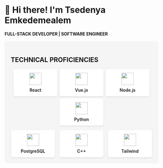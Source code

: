 # 👋 Hi there! I'm Tsedenya Emkedemealem  
**FULL-STACK DEVELOPER | SOFTWARE ENGINEER**  

<div style="background: #f5f5f5; padding: 20px; border-radius: 8px; margin: 15px 0;">

## TECHNICAL PROFICIENCIES  

<!-- First Row - 4 items -->
<div style="display: flex; justify-content: center; gap: 7px; margin-bottom: 15px; flex-wrap: wrap;">

<div style="background: white; padding: 12px; border-radius: 6px; text-align: center; box-shadow: 0 2px 4px rgba(0,0,0,0.1); width: 120px; transition: all 0.3s ease;" onmouseover="this.style.transform='translateY(-5px)'; this.style.boxShadow='0 5px 15px rgba(0,0,0,0.1)'" onmouseout="this.style.transform=''; this.style.boxShadow='0 2px 4px rgba(0,0,0,0.1)'">
<img src="https://cdn.jsdelivr.net/gh/devicons/devicon/icons/react/react-original.svg" width="40"/>
<p style="margin: 8px 0 0; font-weight: 600;">React</p>
</div>

<div style="background: white; padding: 12px; border-radius: 6px; text-align: center; box-shadow: 0 2px 4px rgba(0,0,0,0.1); width: 120px; transition: all 0.3s ease;" onmouseover="this.style.transform='translateY(-5px)'; this.style.boxShadow='0 5px 15px rgba(0,0,0,0.1)'" onmouseout="this.style.transform=''; this.style.boxShadow='0 2px 4px rgba(0,0,0,0.1)'">
<img src="https://cdn.jsdelivr.net/gh/devicons/devicon/icons/vuejs/vuejs-original.svg" width="40"/>
<p style="margin: 8px 0 0; font-weight: 600;">Vue.js</p>
</div>

<div style="background: white; padding: 12px; border-radius: 6px; text-align: center; box-shadow: 0 2px 4px rgba(0,0,0,0.1); width: 120px; transition: all 0.3s ease;" onmouseover="this.style.transform='translateY(-5px)'; this.style.boxShadow='0 5px 15px rgba(0,0,0,0.1)'" onmouseout="this.style.transform=''; this.style.boxShadow='0 2px 4px rgba(0,0,0,0.1)'">
<img src="https://cdn.jsdelivr.net/gh/devicons/devicon/icons/nodejs/nodejs-original.svg" width="40"/>
<p style="margin: 8px 0 0; font-weight: 600;">Node.js</p>
</div>

<div style="background: white; padding: 12px; border-radius: 6px; text-align: center; box-shadow: 0 2px 4px rgba(0,0,0,0.1); width: 120px; transition: all 0.3s ease;" onmouseover="this.style.transform='translateY(-5px)'; this.style.boxShadow='0 5px 15px rgba(0,0,0,0.1)'" onmouseout="this.style.transform=''; this.style.boxShadow='0 2px 4px rgba(0,0,0,0.1)'">
<img src="https://cdn.jsdelivr.net/gh/devicons/devicon/icons/python/python-original.svg" width="40"/>
<p style="margin: 8px 0 0; font-weight: 600;">Python</p>
</div>

</div>

<!-- Second Row - 3 items -->
<div style="display: flex; justify-content: center; gap: 15px; flex-wrap: wrap;">

<div style="background: white; padding: 12px; border-radius: 6px; text-align: center; box-shadow: 0 2px 4px rgba(0,0,0,0.1); width: 120px; transition: all 0.3s ease;" onmouseover="this.style.transform='translateY(-5px)'; this.style.boxShadow='0 5px 15px rgba(0,0,0,0.1)'" onmouseout="this.style.transform=''; this.style.boxShadow='0 2px 4px rgba(0,0,0,0.1)'">
<img src="https://cdn.jsdelivr.net/gh/devicons/devicon/icons/postgresql/postgresql-original.svg" width="40"/>
<p style="margin: 8px 0 0; font-weight: 600;">PostgreSQL</p>
</div>

<div style="background: white; padding: 12px; border-radius: 6px; text-align: center; box-shadow: 0 2px 4px rgba(0,0,0,0.1); width: 120px; transition: all 0.3s ease;" onmouseover="this.style.transform='translateY(-5px)'; this.style.boxShadow='0 5px 15px rgba(0,0,0,0.1)'" onmouseout="this.style.transform=''; this.style.boxShadow='0 2px 4px rgba(0,0,0,0.1)'">
<img src="https://cdn.jsdelivr.net/gh/devicons/devicon/icons/cplusplus/cplusplus-original.svg" width="40"/>
<p style="margin: 8px 0 0; font-weight: 600;">C++</p>
</div>

<div style="background: white; padding: 12px; border-radius: 6px; text-align: center; box-shadow: 0 2px 4px rgba(0,0,0,0.1); width: 120px; transition: all 0.3s ease;" onmouseover="this.style.transform='translateY(-5px)'; this.style.boxShadow='0 5px 15px rgba(0,0,0,0.1)'" onmouseout="this.style.transform=''; this.style.boxShadow='0 2px 4px rgba(0,0,0,0.1)'">
<img src="https://cdn.jsdelivr.net/gh/devicons/devicon/icons/tailwindcss/tailwindcss-plain.svg" width="40"/>
<p style="margin: 8px 0 0; font-weight: 600;">Tailwind</p>
</div>

</div>
</div>
